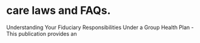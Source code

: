 # care laws and FAQs.

Understanding Your Fiduciary Responsibilities Under a Group Health Plan - This publication provides an